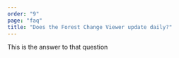 ```yaml
---
order: "9"
page: "faq"
title: "Does the Forest Change Viewer update daily?"
---
```


This is the answer to that question